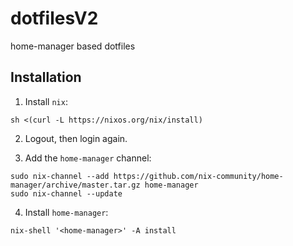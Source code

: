 # dotfilesV2
home-manager based dotfiles

## Installation
1. Install `nix`:
```
sh <(curl -L https://nixos.org/nix/install)
```

2. Logout, then login again.

3. Add the `home-manager` channel:
```
sudo nix-channel --add https://github.com/nix-community/home-manager/archive/master.tar.gz home-manager
sudo nix-channel --update
```

4. Install `home-manager`:
```
nix-shell '<home-manager>' -A install
```
